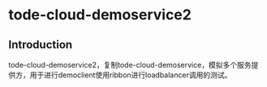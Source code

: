 # tode-cloud-demoservice2

## Introduction
tode-cloud-demoservice2，复制tode-cloud-demoservice，模拟多个服务提供方，用于进行democlient使用ribbon进行loadbalancer调用的测试。 
